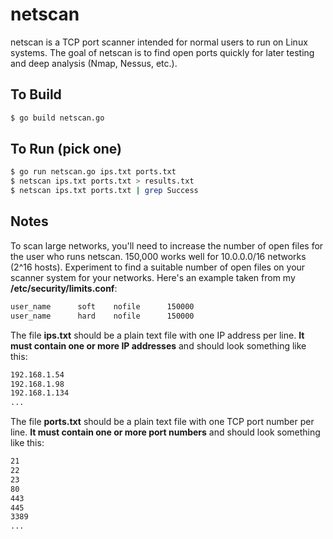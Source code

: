 # netscan

netscan is a TCP port scanner intended for normal users to run on Linux systems. The goal of netscan is to find open ports quickly for later testing and deep analysis (Nmap, Nessus, etc.).

## To Build

```bash
$ go build netscan.go
```

## To Run (pick one) 

```bash
$ go run netscan.go ips.txt ports.txt
$ netscan ips.txt ports.txt > results.txt
$ netscan ips.txt ports.txt | grep Success
```

## Notes

To scan large networks, you'll need to increase the number of open files for the user who runs netscan. 150,000 works well for 10.0.0.0/16 networks (2^16 hosts). Experiment to find a suitable number of open files on your scanner system for your networks. Here's an example taken from my __/etc/security/limits.conf__:

```bash
user_name      soft    nofile      150000
user_name      hard    nofile      150000
```

The file __ips.txt__ should be a plain text file with one IP address per line. __It must contain one or more IP addresses__ and should look something like this:

```bash
192.168.1.54
192.168.1.98
192.168.1.134
...
```

The file __ports.txt__ should be a plain text file with one TCP port number per line. __It must contain one or more port numbers__ and should look something like this:

```bash
21
22
23
80
443
445
3389
...
```

